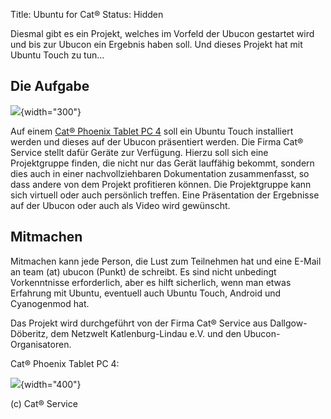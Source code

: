 Title: Ubuntu for Cat®
Status: Hidden

Diesmal gibt es ein Projekt, welches im Vorfeld der Ubucon gestartet
wird und bis zur Ubucon ein Ergebnis haben soll. Und dieses Projekt hat
mit Ubuntu Touch zu tun…

## Die Aufgabe

![]({filename}/files/cat%20logo.png){width="300"}

Auf einem [Cat® Phoenix Tablet PC 4](http://cat-sound.com/tablet-produkte/8-zoll-tablets/cat-phoenix)
soll ein Ubuntu Touch installiert werden und dieses auf der Ubucon
präsentiert werden. Die Firma Cat® Service stellt dafür Geräte zur
Verfügung. Hierzu soll sich eine Projektgruppe finden, die nicht nur
das Gerät lauffähig bekommt, sondern dies auch in einer
nachvollziehbaren Dokumentation zusammenfasst, so dass andere von dem
Projekt profitieren können. Die Projektgruppe kann sich virtuell oder
auch persönlich treffen. Eine Präsentation der Ergebnisse auf der
Ubucon oder auch als Video wird gewünscht.

## Mitmachen
Mitmachen kann jede Person, die Lust zum Teilnehmen hat und eine E-Mail
an team (at) ubucon (Punkt) de schreibt. Es sind nicht unbedingt
Vorkenntnisse erforderlich, aber es hilft sicherlich, wenn man etwas
Erfahrung mit Ubuntu, eventuell auch Ubuntu Touch, Android und
Cyanogenmod hat.

Das Projekt wird durchgeführt von der Firma Cat® Service aus
Dallgow-Döberitz, dem Netzwelt Katlenburg-Lindau e.V. und den
Ubucon-Organisatoren.

Cat® Phoenix Tablet PC 4:

![]({filename}/files/new-highlight-02.png){width="400"}

(c) Cat® Service
